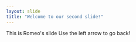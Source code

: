 ```yaml
---
layout: slide
title: "Welcome to our second slide!"
---
```

This is Romeo's slide
Use the left arrow to go back!
